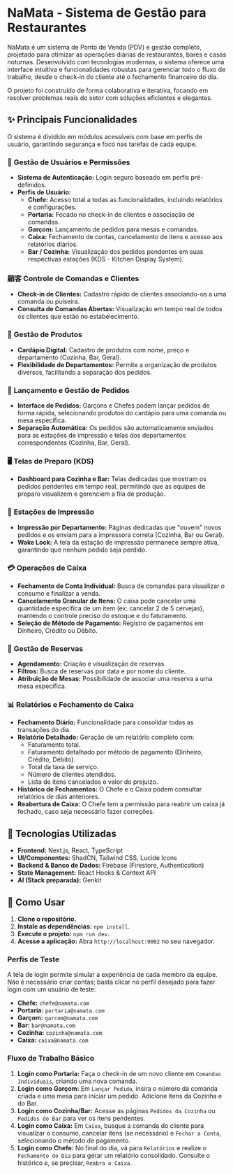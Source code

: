 # NaMata - Sistema de Gestão para Restaurantes

NaMata é um sistema de Ponto de Venda (PDV) e gestão completo, projetado para otimizar as operações diárias de restaurantes, bares e casas noturnas. Desenvolvido com tecnologias modernas, o sistema oferece uma interface intuitiva e funcionalidades robustas para gerenciar todo o fluxo de trabalho, desde o check-in do cliente até o fechamento financeiro do dia.

O projeto foi construído de forma colaborativa e iterativa, focando em resolver problemas reais do setor com soluções eficientes e elegantes.

## ✨ Principais Funcionalidades

O sistema é dividido em módulos acessíveis com base em perfis de usuário, garantindo segurança e foco nas tarefas de cada equipe.

### 👤 **Gestão de Usuários e Permissões**
- **Sistema de Autenticação:** Login seguro baseado em perfis pré-definidos.
- **Perfis de Usuário:**
    - **Chefe:** Acesso total a todas as funcionalidades, incluindo relatórios e configurações.
    - **Portaria:** Focado no check-in de clientes e associação de comandas.
    - **Garçom:** Lançamento de pedidos para mesas e comandas.
    - **Caixa:** Fechamento de contas, cancelamento de itens e acesso aos relatórios diários.
    - **Bar / Cozinha:** Visualização dos pedidos pendentes em suas respectivas estações (KDS - Kitchen Display System).

### 顧客 **Controle de Comandas e Clientes**
- **Check-in de Clientes:** Cadastro rápido de clientes associando-os a uma comanda ou pulseira.
- **Consulta de Comandas Abertas:** Visualização em tempo real de todos os clientes que estão no estabelecimento.

### 🍔 **Gestão de Produtos**
- **Cardápio Digital:** Cadastro de produtos com nome, preço e departamento (Cozinha, Bar, Geral).
- **Flexibilidade de Departamentos:** Permite a organização de produtos diversos, facilitando a separação dos pedidos.

### 📝 **Lançamento e Gestão de Pedidos**
- **Interface de Pedidos:** Garçons e Chefes podem lançar pedidos de forma rápida, selecionando produtos do cardápio para uma comanda ou mesa específica.
- **Separação Automática:** Os pedidos são automaticamente enviados para as estações de impressão e telas dos departamentos correspondentes (Cozinha, Bar, Geral).

### 🖥️ **Telas de Preparo (KDS)**
- **Dashboard para Cozinha e Bar:** Telas dedicadas que mostram os pedidos pendentes em tempo real, permitindo que as equipes de preparo visualizem e gerenciem a fila de produção.

### 📠 **Estações de Impressão**
- **Impressão por Departamento:** Páginas dedicadas que "ouvem" novos pedidos e os enviam para a impressora correta (Cozinha, Bar ou Geral).
- **Wake Lock:** A tela da estação de impressão permanece sempre ativa, garantindo que nenhum pedido seja perdido.

### 💳 **Operações de Caixa**
- **Fechamento de Conta Individual:** Busca de comandas para visualizar o consumo e finalizar a venda.
- **Cancelamento Granular de Itens:** O caixa pode cancelar uma quantidade específica de um item (ex: cancelar 2 de 5 cervejas), mantendo o controle preciso do estoque e do faturamento.
- **Seleção de Método de Pagamento:** Registro de pagamentos em Dinheiro, Crédito ou Débito.

### 📅 **Gestão de Reservas**
- **Agendamento:** Criação e visualização de reservas.
- **Filtros:** Busca de reservas por data e por nome do cliente.
- **Atribuição de Mesas:** Possibilidade de associar uma reserva a uma mesa específica.

### 📊 **Relatórios e Fechamento de Caixa**
- **Fechamento Diário:** Funcionalidade para consolidar todas as transações do dia.
- **Relatório Detalhado:** Geração de um relatório completo com:
  - Faturamento total.
  - Faturamento detalhado por método de pagamento (Dinheiro, Crédito, Débito).
  - Total da taxa de serviço.
  - Número de clientes atendidos.
  - Lista de itens cancelados e valor do prejuízo.
- **Histórico de Fechamentos:** O Chefe e o Caixa podem consultar relatórios de dias anteriores.
- **Reabertura de Caixa:** O Chefe tem a permissão para reabrir um caixa já fechado, caso seja necessário fazer correções.

## 🚀 Tecnologias Utilizadas

- **Frontend:** Next.js, React, TypeScript
- **UI/Componentes:** ShadCN, Tailwind CSS, Lucide Icons
- **Backend & Banco de Dados:** Firebase (Firestore, Authentication)
- **State Management:** React Hooks & Context API
- **AI (Stack preparada):** Genkit

## 🚀 Como Usar

1.  **Clone o repositório.**
2.  **Instale as dependências:** `npm install`.
3.  **Execute o projeto:** `npm run dev`.
4.  **Acesse a aplicação:** Abra `http://localhost:9002` no seu navegador.

### Perfis de Teste

A tela de login permite simular a experiência de cada membro da equipe. Não é necessário criar contas; basta clicar no perfil desejado para fazer login com um usuário de teste:

- **Chefe:** `chefe@namata.com`
- **Portaria:** `portaria@namata.com`
- **Garçom:** `garcom@namata.com`
- **Bar:** `bar@namata.com`
- **Cozinha:** `cozinha@namata.com`
- **Caixa:** `caixa@namata.com`

### Fluxo de Trabalho Básico

1.  **Login como Portaria:** Faça o check-in de um novo cliente em `Comandas Individuais`, criando uma nova comanda.
2.  **Login como Garçom:** Em `Lançar Pedido`, insira o número da comanda criada e uma mesa para iniciar um pedido. Adicione itens da Cozinha e do Bar.
3.  **Login como Cozinha/Bar:** Acesse as páginas `Pedidos da Cozinha` ou `Pedidos do Bar` para ver os itens pendentes.
4.  **Login como Caixa:** Em `Caixa`, busque a comanda do cliente para visualizar o consumo, cancelar itens (se necessário) e `Fechar a Conta`, selecionando o método de pagamento.
5.  **Login como Chefe:** No final do dia, vá para `Relatórios` e realize o `Fechamento do Dia` para gerar um relatório consolidado. Consulte o histórico e, se precisar, `Reabra o Caixa`.
